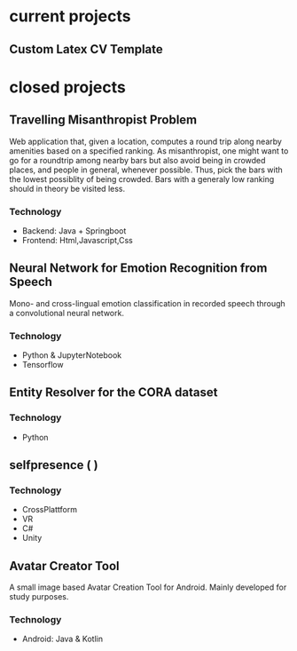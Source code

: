 
# current projects
## Custom Latex CV Template



# closed projects

## Travelling Misanthropist Problem 
Web application that, given a location, computes a round trip along nearby amenities based on a specified ranking. As misanthropist, one might want to go for a roundtrip among nearby bars but also avoid being in crowded places, and people in general, whenever possible. Thus, pick the bars with the lowest possiblity of being crowded. Bars with a generaly low ranking should in theory be visited less.
### Technology
- Backend: Java + Springboot
- Frontend: Html,Javascript,Css 

## Neural Network for Emotion Recognition from Speech
Mono- and cross-lingual emotion classification in recorded speech through a convolutional neural network.
### Technology
- Python & JupyterNotebook
- Tensorflow

## Entity Resolver for the CORA dataset
### Technology
- Python

## selfpresence ( )
### Technology
- CrossPlattform
- VR 
- C#
- Unity 

## Avatar Creator Tool 
A small image based Avatar Creation Tool for Android. Mainly developed for study purposes.
### Technology
- Android: Java & Kotlin
